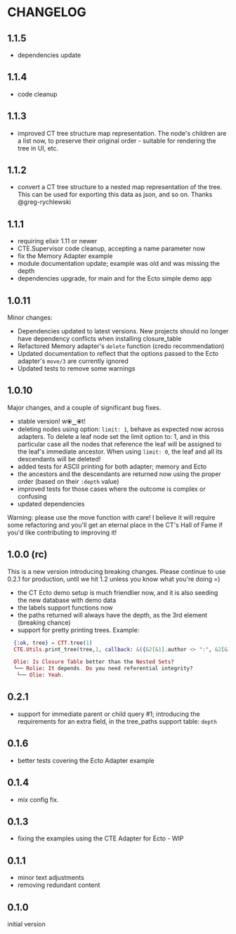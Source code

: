 # CHANGELOG

## 1.1.5

- dependencies update

## 1.1.4

- code cleanup

## 1.1.3

- improved CT tree structure map representation. The node's children are a list now, to preserve their original order - suitable for rendering the tree in UI, etc.

## 1.1.2

- convert a CT tree structure to a nested map representation of the tree. This can be used for exporting this data as json, and so on. Thanks @greg-rychlewski

## 1.1.1

- requiring elixir 1.11 or newer
- CTE.Supervisor code cleanup, accepting a name parameter now
- fix the Memory Adapter example
- module documentation update; example was old and was missing the depth
- dependencies upgrade, for main and for the Ecto simple demo app

## 1.0.11

Minor changes:

- Dependencies updated to latest versions. New projects should no longer have dependency conflicts when installing closure_table
- Refactored Memory adapter's `delete` function (credo recommendation)
- Updated documentation to reflect that the options passed to the Ecto adapter's `move/3` are currently ignored
- Updated tests to remove some warnings

## 1.0.10

Major changes, and a couple of significant bug fixes.

- stable version! w⦿‿⦿t!
- deleting nodes using option: `limit: 1`, behave as expected now across adapters. To delete a leaf node set the limit option to: 1, and in this particular case all the nodes that reference the leaf will be assigned to the leaf's immediate ancestor. When using `limit: 0`, the leaf and all its descendants will be deleted!
- added tests for ASCII printing for both adapter; memory and Ecto
- the ancestors and the descendants are returned now using the proper order (based on their `:depth` value)
- improved tests for those cases where the outcome is complex or confusing
- updated dependencies

Warning: please use the move function with care! I believe it will require some refactoring and you'll get an eternal place in the CT's Hall of Fame if you'd like contributing to improving it!

## 1.0.0 (rc)

This is a new version introducing breaking changes. Please continue to use 0.2.1 for production, until we hit 1.2 unless you know what you're doing =)

- the CT Ecto demo setup is much friendlier now, and it is also seeding the new database with demo data
- the labels support functions now
- the paths returned will always have the depth, as the 3rd element (breaking chance)
- support for pretty printing trees. Example:

```elixir
  {:ok, tree} = CTT.tree(1)
  CTE.Utils.print_tree(tree,1, callback: &({&2[&1].author <> ":", &2[&1].comment}))

  Olie: Is Closure Table better than the Nested Sets?
  └── Rolie: It depends. Do you need referential integrity?
   └── Olie: Yeah.
```

## 0.2.1

- support for immediate parent or child query #1; introducing the requirements for an extra field, in the tree_paths support table: `depth`

## 0.1.6

- better tests covering the Ecto Adapter example

## 0.1.4

- mix config fix.

## 0.1.3

- fixing the examples using the CTE Adapter for Ecto - WIP

## 0.1.1

- minor text adjustments
- removing redundant content

## 0.1.0

initial version
